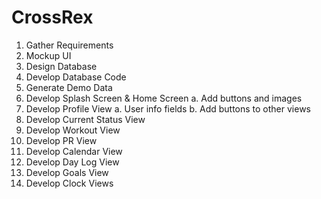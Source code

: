 CrossRex
========

1. Gather Requirements
2. Mockup UI
3. Design Database
4. Develop Database Code
5. Generate Demo Data
6. Develop Splash Screen & Home Screen
  a. Add buttons and images
7. Develop Profile View
  a. User info fields
  b. Add buttons to other views
8. Develop Current Status View
9. Develop Workout View
10. Develop PR View
11. Develop Calendar View
12. Develop Day Log View
13. Develop Goals View
14. Develop Clock Views